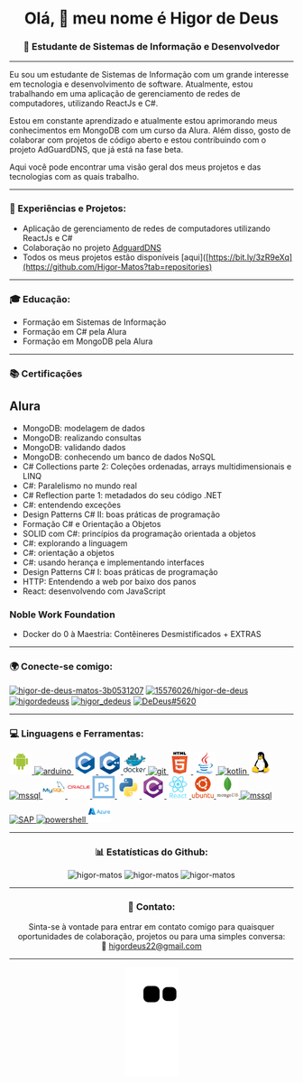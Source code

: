 <h1 align="center">Olá, 👋 meu nome é Higor de Deus</h1>
<h3 align="center">🚀 Estudante de Sistemas de Informação e Desenvolvedor </h3>

---

Eu sou um estudante de Sistemas de Informação com um grande interesse em tecnologia e desenvolvimento de software. Atualmente, estou trabalhando em uma aplicação de gerenciamento de redes de computadores, utilizando ReactJs e C#.

Estou em constante aprendizado e atualmente estou aprimorando meus conhecimentos em MongoDB com um curso da Alura. Além disso, gosto de colaborar com projetos de código aberto e estou contribuindo com o projeto AdGuardDNS, que já está na fase beta.

Aqui você pode encontrar uma visão geral dos meus projetos e das tecnologias com as quais trabalho.

---

### 💼 Experiências e Projetos:

- Aplicação de gerenciamento de redes de computadores utilizando ReactJs e C#
- Colaboração no projeto [AdguardDNS](https://github.com/AdguardTeam/AdGuardDNS)
- Todos os meus projetos estão disponíveis [aqui]([https://bit.ly/3zR9eXq](https://github.com/Higor-Matos?tab=repositories)

---

### 🎓 Educação:

- Formação em Sistemas de Informação
- Formação em C# pela Alura
- Formação em MongoDB pela Alura

---

### 📚 Certificações

## Alura

- MongoDB: modelagem de dados
- MongoDB: realizando consultas
- MongoDB: validando dados
- MongoDB: conhecendo um banco de dados NoSQL
- C# Collections parte 2: Coleções ordenadas, arrays multidimensionais e LINQ
- C#: Paralelismo no mundo real
- C# Reflection parte 1: metadados do seu código .NET
- C#: entendendo exceções
- Design Patterns C# II: boas práticas de programação
- Formação C# e Orientação a Objetos
- SOLID com C#: princípios da programação orientada a objetos
- C#: explorando a linguagem
- C#: orientação a objetos
- C#: usando herança e implementando interfaces
- Design Patterns C# I: boas práticas de programação
- HTTP: Entendendo a web por baixo dos panos
- React: desenvolvendo com JavaScript

### Noble Work Foundation

- Docker do 0 à Maestria: Contêineres Desmistificados + EXTRAS

---

### 🌍 Conecte-se comigo:

<a href="https://linkedin.com/in/higor-de-deus-matos-3b0531207" target="blank"><img align="center" src="https://raw.githubusercontent.com/rahuldkjain/github-profile-readme-generator/master/src/images/icons/Social/linked-in-alt.svg" alt="higor-de-deus-matos-3b0531207" height="30" width="40" /></a>
<a href="https://stackoverflow.com/users/15576026/higor-de-deus" target="blank"><img align="center" src="https://raw.githubusercontent.com/rahuldkjain/github-profile-readme-generator/master/src/images/icons/Social/stack-overflow.svg" alt="15576026/higor-de-deus" height="30" width="40" /></a>
<a href="https://fb.com/higordedeuss" target="blank"><img align="center" src="https://raw.githubusercontent.com/rahuldkjain/github-profile-readme-generator/master/src/images/icons/Social/facebook.svg" alt="higordedeuss" height="30" width="40" /></a>
<a href="https://instagram.com/higor_dedeus" target="blank"><img align="center" src="https://raw.githubusercontent.com/rahuldkjain/github-profile-readme-generator/master/src/images/icons/Social/instagram.svg" alt="higor_dedeus" height="30" width="40" /></a>
<a href="https://discord.gg/DeDeus#5620" target="blank"><img align="center" src="https://raw.githubusercontent.com/rahuldkjain/github-profile-readme-generator/master/src/images/icons/Social/discord.svg" alt="DeDeus#5620" height="30" width="40" /></a>

---

### 💻 Linguagens e Ferramentas:

<p align="left"> 
<a href="https://developer.android.com" target="_blank" rel="noreferrer"> <img src="https://raw.githubusercontent.com/devicons/devicon/master/icons/android/android-original-wordmark.svg" alt="android" width="40" height="40"/> </a>
<a href="https://www.arduino.cc/" target="_blank" rel="noreferrer"> <img src="https://cdn.worldvectorlogo.com/logos/arduino-1.svg" alt="arduino" width="40" height="40"/> </a>
<a href="https://www.cprogramming.com/" target="_blank" rel="noreferrer"> <img src="https://raw.githubusercontent.com/devicons/devicon/master/icons/c/c-original.svg" alt="c" width="40" height="40"/> </a>
<a href="https://www.w3schools.com/cpp/" target="_blank" rel="noreferrer"> <img src="https://raw.githubusercontent.com/devicons/devicon/master/icons/cplusplus/cplusplus-original.svg" alt="cplusplus" width="40" height="40"/> </a>
<a href="https://www.docker.com/" target="_blank" rel="noreferrer"> <img src="https://raw.githubusercontent.com/devicons/devicon/master/icons/docker/docker-original-wordmark.svg" alt="docker" width="40" height="40"/> </a>
<a href="https://git-scm.com/" target="_blank" rel="noreferrer"> <img src="https://www.vectorlogo.zone/logos/git-scm/git-scm-icon.svg" alt="git" width="40" height="40"/> </a>
<a href="https://www.w3.org/html/" target="_blank" rel="noreferrer"> <img src="https://raw.githubusercontent.com/devicons/devicon/master/icons/html5/html5-original-wordmark.svg" alt="html5" width="40" height="40"/> </a>
<a href="https://www.java.com" target="_blank" rel="noreferrer"> <img src="https://raw.githubusercontent.com/devicons/devicon/master/icons/java/java-original.svg" alt="java" width="40" height="40"/> </a>
<a href="https://kotlinlang.org" target="_blank" rel="noreferrer"> <img src="https://www.vectorlogo.zone/logos/kotlinlang/kotlinlang-icon.svg" alt="kotlin" width="40" height="40"/> </a>
<a href="https://www.linux.org/" target="_blank" rel="noreferrer"> <img src="https://raw.githubusercontent.com/devicons/devicon/master/icons/linux/linux-original.svg" alt="linux" width="40" height="40"/> </a>
<a href="https://www.microsoft.com/en-us/sql-server" target="_blank" rel="noreferrer"> <img src="https://www.svgrepo.com/show/303229/microsoft-sql-server-logo.svg" alt="mssql" width="40" height="40"/> </a>
<a href="https://www.mysql.com/" target="_blank" rel="noreferrer"> <img src="https://raw.githubusercontent.com/devicons/devicon/master/icons/mysql/mysql-original-wordmark.svg" alt="mysql" width="40" height="40"/> </a>
<a href="https://www.oracle.com/" target="_blank" rel="noreferrer"> <img src="https://raw.githubusercontent.com/devicons/devicon/master/icons/oracle/oracle-original.svg" alt="oracle" width="40" height="40"/> </a>
<a href="https://www.photoshop.com/en" target="_blank" rel="noreferrer"> <img src="https://raw.githubusercontent.com/devicons/devicon/master/icons/photoshop/photoshop-line.svg" alt="photoshop" width="40" height="40"/> </a>
<a href="https://www.python.org" target="_blank" rel="noreferrer"> <img src="https://raw.githubusercontent.com/devicons/devicon/master/icons/python/python-original.svg" alt="python" width="40" height="40"/> </a>
<a href="https://docs.microsoft.com/en-us/dotnet/csharp/" target="_blank" rel="noreferrer"> <img src="https://raw.githubusercontent.com/devicons/devicon/master/icons/csharp/csharp-original.svg" alt="csharp" width="40" height="40"/> </a>
<a href="https://reactjs.org/" target="_blank" rel="noreferrer"> <img src="https://raw.githubusercontent.com/devicons/devicon/master/icons/react/react-original-wordmark.svg" alt="react" width="40" height="40"/> </a>
<a href="https://ubuntu.com/server" target="_blank" rel="noreferrer"> <img src="https://raw.githubusercontent.com/devicons/devicon/master/icons/ubuntu/ubuntu-plain-wordmark.svg" alt="ubuntu" width="40" height="40"/> </a>
<a href="https://www.mongodb.com/" target="_blank" rel="noreferrer"> <img src="https://raw.githubusercontent.com/devicons/devicon/master/icons/mongodb/mongodb-original-wordmark.svg" alt="mongodb" width="40" height="40"/> </a>
<a href="https://www.microsoft.com/en-us/sql-server" target="_blank" rel="noreferrer"> <img src="https://www.svgrepo.com/show/303229/microsoft-sql-server-logo.svg" alt="mssql" width="40" height="40"/> </a>
<a href="https://www.sap.com/products/business-one.html" target="_blank" rel="noreferrer"> <img src="https://www.vectorlogo.zone/logos/sap/sap-icon.svg" alt="SAP" width="40" height="40"/> </a>
<a href="https://docs.microsoft.com/en-us/powershell/" target="_blank" rel="noreferrer"> <img src="https://gist.githubusercontent.com/Xainey/d5bde7d01dcbac51ac951810e94313aa/raw/6c858c46726541b48ddaaebab29c41c07a196394/PowerShell.svg" alt="powershell" width="40" height="40"/> </a>
<a href="https://azure.microsoft.com/" target="_blank" rel="noreferrer"> <img src="https://raw.githubusercontent.com/devicons/devicon/master/icons/azure/azure-original-wordmark.svg" alt="azure" width="40" height="40"/> </a>
</p>

---
<h3 align="center">📊 Estatísticas do Github:</h3>

<p align="center">
  <img src="https://github-readme-stats.vercel.app/api?username=higor-matos&show_icons=true&theme=dracula&locale=en" alt="higor-matos" />
  <img src="https://github-readme-stats.vercel.app/api/top-langs?username=higor-matos&show_icons=true&theme=dracula&locale=en&layout=compact" alt="higor-matos" />
  <img src="https://github-readme-streak-stats.herokuapp.com/?user=higor-matos&theme=dark" alt="higor-matos" />
</p>

---

<h3 align="center">🔭 Contato:</h3>
<p align="center">
  Sinta-se à vontade para entrar em contato comigo para quaisquer oportunidades de colaboração, projetos ou para uma simples conversa: <br>
  📧 <a href="mailto:higordeus22@gmail.com?subject=Contato%20Profissional&body=Ol%C3%A1%2C%20cheguei%20at%C3%A9%20voc%C3%AA%20pelo%20GitHub.%0D%0AVamos%20conectar%3F">higordeus22@gmail.com</a>
</p>

---

<p align="center">
  <img src="https://github.com/Higor-Matos/Higor-Matos/blob/output/github-contribution-grid-snake.svg" alt="snake gif" />
</p>
